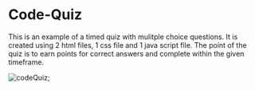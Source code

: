 # Code-Quiz

This is an example of a timed quiz with mulitple choice questions.  It is created using 2 html files, 1 css file and 1 java script file.  The point of the quiz is to earn points for correct answers and complete within the given timeframe. 

![codeQuiz](/images/Snapshot.png);


